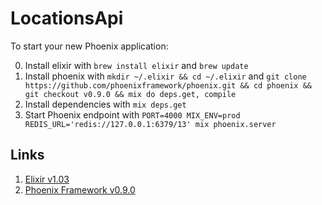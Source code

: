 # LocationsApi

To start your new Phoenix application:

0. Install elixir with `brew install elixir` and `brew update`
1. Install phoenix with `mkdir ~/.elixir && cd ~/.elixir` and `git clone https://github.com/phoenixframework/phoenix.git && cd phoenix && git checkout v0.9.0 && mix do deps.get, compile`
2. Install dependencies with `mix deps.get`
3. Start Phoenix endpoint with `PORT=4000 MIX_ENV=prod REDIS_URL='redis://127.0.0.1:6379/13' mix phoenix.server`


## Links

1. [Elixir v1.03](http://elixir-lang.org/install.html)
2. [Phoenix Framework v0.9.0](http://www.phoenixframework.org/v0.9.0/docs)
